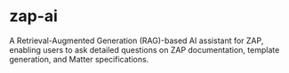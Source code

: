 # zap-ai
A Retrieval-Augmented Generation (RAG)-based AI assistant for ZAP, enabling users to ask detailed questions on ZAP documentation, template generation, and Matter specifications.
